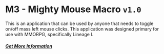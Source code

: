 M3 - Mighty Mouse Macro `v1.0`
==

This is an application that can be used by anyone that needs to toggle on/off mass left mouse clicks. This application was designed primary for use with MMORPG, specifically Lineage I.

##### [Get More Information](http://lineageplus.com/dual-box-m3/)
